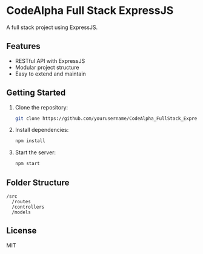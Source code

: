 # CodeAlpha Full Stack ExpressJS

A full stack project using ExpressJS.

## Features

- RESTful API with ExpressJS
- Modular project structure
- Easy to extend and maintain

## Getting Started

1. Clone the repository:
    ```bash
    git clone https://github.com/yourusername/CodeAlpha_FullStack_ExpressJS.git
    ```
2. Install dependencies:
    ```bash
    npm install
    ```
3. Start the server:
    ```bash
    npm start
    ```

## Folder Structure

```
/src
  /routes
  /controllers
  /models
```

## License

MIT